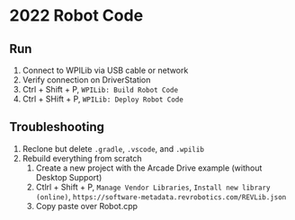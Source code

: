 # 2022 Robot Code

## Run

1. Connect to WPILib via USB cable or network
2. Verify connection on DriverStation
3. Ctrl + Shift + P, `WPILib: Build Robot Code`
4. Ctrl + SHift + P, `WPILib: Deploy Robot Code`

## Troubleshooting

1. Reclone but delete `.gradle`, `.vscode`, and `.wpilib`
2. Rebuild everything from scratch
    1. Create a new project with the Arcade Drive example (without Desktop Support)
    2. Ctlrl + Shift + P, `Manage Vendor Libraries`, `Install new library (online)`, `https://software-metadata.revrobotics.com/REVLib.json`
    3. Copy paste over Robot.cpp
